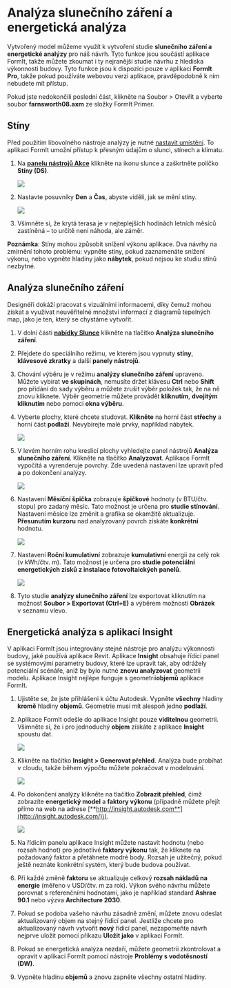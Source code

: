 # Analýza slunečního záření a energetická analýza

Vytvořený model můžeme využít k vytvoření studie **slunečního záření a energetické analýzy** pro náš návrh. Tyto funkce jsou součástí aplikace FormIt, takže můžete zkoumat i ty nejranější studie návrhu z hlediska výkonnosti budovy. Tyto funkce jsou k dispozici pouze v aplikaci **FormIt Pro**, takže pokud používáte webovou verzi aplikace, pravděpodobně k nim nebudete mít přístup.

Pokud jste nedokončili poslední část, klikněte na Soubor &gt; Otevřít a vyberte soubor **farnsworth08.axm** ze složky FormIt Primer.

## Stíny

Před použitím libovolného nástroje analýzy je nutné [nastavit umístění](). To aplikaci FormIt umožní přístup k přesným údajům o slunci, stínech a klimatu.

1. Na [**panelu nástrojů Akce**](../../formit-introduction/tool-bars.md) klikněte na ikonu slunce a zaškrtněte políčko **Stíny \(DS\)**.

   ![](../../.gitbook/assets/3bdf0e2a-0ad4-4aac-b6fc-5e789643b0d6.png)

2. Nastavte posuvníky **Den** a **Čas**, abyste viděli, jak se mění stíny.

   ![](../../.gitbook/assets/upperterracesketch_32.png)

3. Všimněte si, že krytá terasa je v nejteplejších hodinách letních měsíců zastíněná – to určitě není náhoda, ale záměr.

**Poznámka**: Stíny mohou způsobit snížení výkonu aplikace. Dva návrhy na zmírnění tohoto problému: vypněte stíny, pokud zaznamenáte snížení výkonu, nebo vypněte hladiny jako **nábytek**, pokud nejsou ke studiu stínů nezbytné. 

## Analýza slunečního záření

Designéři dokáží pracovat s vizuálními informacemi, díky čemuž mohou získat a využívat neuvěřitelné množství informací z diagramů tepelných map, jako je ten, který se chystáme vytvořit.

1. V dolní části [**nabídky Slunce**](../../formit-introduction/tool-bars.md) klikněte na tlačítko **Analýza slunečního záření**. 
2. Přejdete do speciálního režimu, ve kterém jsou vypnuty **stíny**, **klávesové zkratky** a další **panely nástrojů**.
3. Chování výběru je v režimu **analýzy slunečního záření** upraveno. Můžete vybírat **ve skupinách**, nemusíte držet klávesu **Ctrl** nebo **Shift** pro přidání do sady výběru a můžete zrušit výběr položek tak, že na ně znovu kliknete. Výběr geometrie můžete provádět **kliknutím**, **dvojitým kliknutím** nebo pomocí **okna výběru**.
4. Vyberte plochy, které chcete studovat. **Klikněte** na horní část **střechy** a horní část **podlaží**. Nevybírejte malé prvky, například nábytek.

   ![](../../.gitbook/assets/upperterracesketch_33.png)

5. V levém horním rohu kreslicí plochy vyhledejte panel nástrojů **Analýza slunečního záření**. Klikněte na tlačítko **Analyzovat**. Aplikace FormIt vypočítá a vyrenderuje povrchy. Zde uvedená nastavení lze upravit před **a** po dokončení analýzy.

   ![](../../.gitbook/assets/solaranalysis.png)

6. Nastavení **Měsíční špička** zobrazuje **špičkové** hodnoty \(v BTU/čtv. stopu\) pro zadaný měsíc. Tato možnost je určena pro **studie stínování**. Nastavení měsíce lze změnit a grafika se okamžitě aktualizuje. **Přesunutím kurzoru** nad analyzovaný povrch získáte **konkrétní** hodnotu.

   ![](../../.gitbook/assets/460060a0-ea3b-4095-af45-40045811be22.png)

7. Nastavení **Roční kumulativní** zobrazuje **kumulativní** energii za celý rok \(v kWh/čtv. m\). Tato možnost je určena pro **studie potenciální energetických zisků z instalace fotovoltaických panelů**.

   ![](../../.gitbook/assets/a9f61dfb-dfc9-4751-b145-b131a69c53cf.png)

8. Tyto studie **analýzy slunečního záření** lze exportovat kliknutím na možnost **Soubor &gt; Exportovat \(Ctrl+E\)** a výběrem možnosti **Obrázek** v seznamu vlevo.

## Energetická analýza s aplikací Insight

V aplikaci FormIt jsou integrovány stejné nástroje pro analýzu výkonnosti budovy, jaké používá aplikace Revit. Aplikace **Insight** obsahuje řídicí panel se systémovými parametry budovy, které lze upravit tak, aby odrážely potenciální scénáře, aniž by bylo nutné **znovu analyzovat** geometrii modelu. Aplikace Insight nejlépe funguje s geometrií**objemů** aplikace FormIt.

1. Ujistěte se, že jste přihlášeni k účtu Autodesk. Vypněte **všechny** hladiny **kromě** hladiny **objemů**. Geometrie musí mít alespoň jedno **podlaží**.
2. Aplikace FormIt odešle do aplikace Insight pouze **viditelnou** geometrii. Všimněte si, že i pro jednoduchý **objem** získáte z aplikace **Insight** spoustu dat.

   ![](../../.gitbook/assets/energymassing.png)

3. Klikněte na tlačítko **Insight &gt; Generovat přehled**. Analýza bude probíhat v cloudu, takže během výpočtu můžete pokračovat v modelování.

   ![](../../.gitbook/assets/energymenu.png)

4. Po dokončení analýzy klikněte na tlačítko **Zobrazit přehled**, čímž zobrazíte **energetický model** a **faktory výkonu** \(případně můžete přejít přímo na web na adrese [**http://insight.autodesk.com**](http://insight.autodesk.com/)\).

   ![](../../.gitbook/assets/energydashboard.png)

5. Na řídicím panelu aplikace Insight můžete nastavit hodnotu \(nebo rozsah hodnot\) pro jednotlivé **faktory výkonu** tak, že kliknete na požadovaný faktor a přetáhnete modré body. Rozsah je užitečný, pokud ještě neznáte konkrétní systém, který bude budova používat.
6. Při každé změně **faktoru** se aktualizuje celkový **rozsah nákladů na energie** \(měřeno v USD/čtv. m za rok\). Výkon svého návrhu můžete porovnat s referenčními hodnotami, jako je například standard **Ashrae 90.1** nebo výzva **Architecture 2030**.
7. Pokud se podoba vašeho návrhu zásadně změní, můžete znovu odeslat aktualizovaný objem na stejný řídicí panel. Jestliže chcete pro aktualizovaný návrh vytvořit **nový** řídicí panel, nezapomeňte návrh nejprve uložit pomocí příkazu **Uložit jako** v aplikaci FormIt.
8. Pokud se energetická analýza nezdaří, můžete geometrii zkontrolovat a opravit v aplikaci FormIt pomocí nástroje **Problémy s vodotěsností \(DW\)**.
9. Vypněte hladinu **objemů** a znovu zapněte všechny ostatní hladiny.

